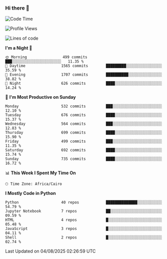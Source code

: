 ### Hi there 👋

<!--
**AMR-KELEG/AMR-KELEG** is a ✨ _special_ ✨ repository because its `README.md` (this file) appears on your GitHub profile.

Here are some ideas to get you started:

- 🔭 I’m currently working on ...
- 🌱 I’m currently learning ...
- 👯 I’m looking to collaborate on ...
- 🤔 I’m looking for help with ...
- 💬 Ask me about ...
- 📫 How to reach me: ...
- 😄 Pronouns: ...
- ⚡ Fun fact: ...
-->

<!--START_SECTION:waka-->
![Code Time](http://img.shields.io/badge/Code%20Time-0%20secs-blue)

![Profile Views](http://img.shields.io/badge/Profile%20Views-1-blue)

![Lines of code](https://img.shields.io/badge/From%20Hello%20World%20I%27ve%20Written-25.7%20million%20lines%20of%20code-blue)

**I'm a Night 🦉** 

```text
🌞 Morning                499 commits         ███░░░░░░░░░░░░░░░░░░░░░░   11.35 % 
🌆 Daytime                1565 commits        █████████░░░░░░░░░░░░░░░░   35.59 % 
🌃 Evening                1707 commits        ██████████░░░░░░░░░░░░░░░   38.82 % 
🌙 Night                  626 commits         ████░░░░░░░░░░░░░░░░░░░░░   14.24 % 
```
📅 **I'm Most Productive on Sunday** 

```text
Monday                   532 commits         ███░░░░░░░░░░░░░░░░░░░░░░   12.10 % 
Tuesday                  676 commits         ████░░░░░░░░░░░░░░░░░░░░░   15.37 % 
Wednesday                564 commits         ███░░░░░░░░░░░░░░░░░░░░░░   12.83 % 
Thursday                 699 commits         ████░░░░░░░░░░░░░░░░░░░░░   15.90 % 
Friday                   499 commits         ███░░░░░░░░░░░░░░░░░░░░░░   11.35 % 
Saturday                 692 commits         ████░░░░░░░░░░░░░░░░░░░░░   15.74 % 
Sunday                   735 commits         ████░░░░░░░░░░░░░░░░░░░░░   16.72 % 
```


📊 **This Week I Spent My Time On** 

```text
🕑︎ Time Zone: Africa/Cairo
```

**I Mostly Code in Python** 

```text
Python                   40 repos            ██████████████░░░░░░░░░░░   54.79 % 
Jupyter Notebook         7 repos             ██░░░░░░░░░░░░░░░░░░░░░░░   09.59 % 
HTML                     4 repos             █░░░░░░░░░░░░░░░░░░░░░░░░   05.48 % 
JavaScript               3 repos             █░░░░░░░░░░░░░░░░░░░░░░░░   04.11 % 
Shell                    2 repos             █░░░░░░░░░░░░░░░░░░░░░░░░   02.74 % 
```




 Last Updated on 04/08/2025 02:26:59 UTC
<!--END_SECTION:waka-->
